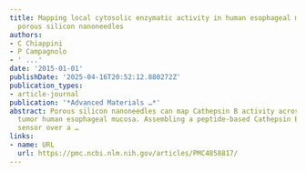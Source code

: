 ```yaml
---
title: Mapping local cytosolic enzymatic activity in human esophageal mucosa with
  porous silicon nanoneedles
authors:
- C Chiappini
- P Campagnolo
- ' ...'
date: '2015-01-01'
publishDate: '2025-04-16T20:52:12.880272Z'
publication_types:
- article-journal
publication: '*Advanced Materials …*'
abstract: Porous silicon nanoneedles can map Cathepsin B activity across normal and
  tumor human esophageal mucosa. Assembling a peptide‐based Cathepsin B cleavable
  sensor over a …
links:
- name: URL
  url: https://pmc.ncbi.nlm.nih.gov/articles/PMC4858817/
---
```

